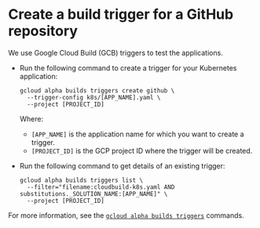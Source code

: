 # Create a build trigger for a GitHub repository

We use Google Cloud Build (GCB) triggers to test the applications.

*   Run the following command to create a trigger for your Kubernetes
    application:

    ```shell
    gcloud alpha builds triggers create github \
      --trigger-config k8s/[APP_NAME].yaml \
      --project [PROJECT_ID]
    ```

    Where:

    *   `[APP_NAME]` is the application name for which you want to create a
        trigger.
    *   `[PROJECT_ID]` is the GCP project ID where the trigger will be created.

*   Run the following command to get details of an existing trigger:

    ```shell
    gcloud alpha builds triggers list \
      --filter="filename:cloudbuild-k8s.yaml AND substitutions._SOLUTION_NAME:[APP_NAME]" \
      --project [PROJECT_ID]
    ```

For more information, see the
[`gcloud alpha builds triggers`](https://cloud.google.com/sdk/gcloud/reference/alpha/builds/triggers/)
commands.
